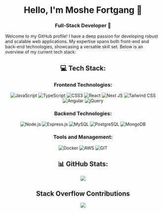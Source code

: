 <h1 align='center'>
	Hello, I'm Moshe Fortgang 👋
</h1>

<h3 align='center'>
	Full-Stack Developer 🚀
</h1>

<p>
	Welcome to my GitHub profile! I have a deep passion for developing robust and scalable web applications. 	My expertise spans both front-end and back-end technologies, showcasing a versatile skill set. Below is 	an overview of my current tech stack:
</p>

<div align='center'>

## 💻 Tech Stack:

### Frontend Technologies:

![JavaScript](https://img.shields.io/badge/JavaScript-%23F7DF1E.svg?logo=JavaScript&logoColor=white)
![TypeScript](https://img.shields.io/badge/typescript-%23007ACC.svg?logo=typescript&logoColor=white)
![CSS3](https://img.shields.io/badge/css3-%231572B6.svg?logo=css3&logoColor=white)
![React](https://img.shields.io/badge/react-%2320232a.svg?logo=react&logoColor=%2361DAFB)
![Next JS](https://img.shields.io/badge/Next-black?logo=next.js&logoColor=white)
![Tailwind CSS](https://img.shields.io/badge/Tailwind_CSS-38B2AC?logo=tailwind-css&logoColor=white)
![Angular](https://img.shields.io/badge/angular-%23DD0031.svg?logo=angular&logoColor=white)
![jQuery](https://img.shields.io/badge/jquery-%230769AD.svg?logo=jquery&logoColor=white)

### Backend Technologies:

![Node.js](https://img.shields.io/badge/Node%20js-339933?logo=nodedotjs&logoColor=white)
![Express.js](https://img.shields.io/badge/Express%20js-000000?logo=express&logoColor=white)
![MySQL](https://img.shields.io/badge/MySQL-005C84?logo=mysql&logoColor=white)
![PostgreSQL](https://img.shields.io/badge/PostgreSQL-316192?logo=postgresql&logoColor=white)
![MongoDB](https://img.shields.io/badge/MongoDB-4EA94B?logo=mongodb&logoColor=white)

### Tools and Management:

![Docker](https://img.shields.io/badge/Docker-2CA5E0?logo=docker&logoColor=white)
![AWS](https://img.shields.io/badge/Amazon_AWS-FF9900?logo=amazonaws&logoColor=white)
![GIT](https://img.shields.io/badge/GIT-E44C30?logo=git&logoColor=white)

## 📊 GitHub Stats:

![](https://github-readme-stats.vercel.app/api/top-langs/?username=moshefortgang&layout=compact&langs_count=10&theme=dark&hide=html)

## Stack Overflow Contributions

![](https://stackoverflow-readme-profile.johannchopin.fr/profile/8353201)

</div>
<!--
**moshefortgang/moshefortgang** is a ✨ _special_ ✨ repository because its `README.md` (this file) appears on your GitHub profile.

Here are some ideas to get you started:

- 🔭 I’m currently working on ...
- 🌱 I’m currently learning ...
- 👯 I’m looking to collaborate on ...
- 🤔 I’m looking for help with ...
- 💬 Ask me about ...
- 📫 How to reach me: ...
- 😄 Pronouns: ...
- ⚡ Fun fact: ...
  -->
